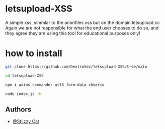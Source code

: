 # letsupload-XSS
A simple xss, simmlar to the anonfiles xss but on the domain letsupload.cc
Again we are not responsible for what the end user chooses to do so, and they agree they are using this tool for educational purposes only!
# how to install

```bash
git clone https://github.com/DextroSec/letsupload-XSS/tree/main

cd letsupload-XSS

npm i axios commander utf8 form-data cheerio

node index.js -h 
```
## Authors

- [@Stiizzy Cat](https://www.github.com/StiizzyCat)
